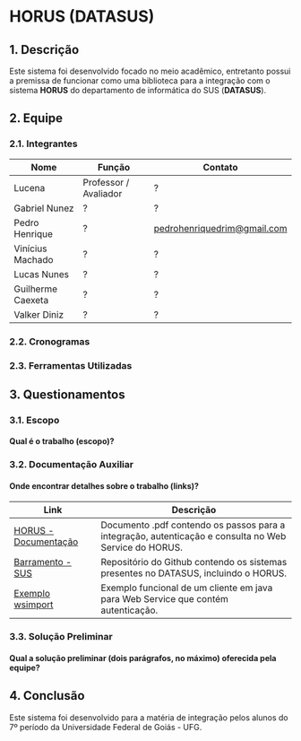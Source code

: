 # **HORUS** (DATASUS)

## 1. Descrição
Este sistema foi desenvolvido focado no meio acadêmico, entretanto possui a premissa de funcionar como uma biblioteca para a integração com o sistema **HORUS** do departamento de informática do SUS (**DATASUS**).

## 2. Equipe

### 2.1. Integrantes
Nome | Função | Contato
-----|--------|--------
Lucena | Professor / Avaliador | ?
Gabriel Nunez | ? | ?
Pedro Henrique | ? | pedrohenriquedrim@gmail.com
Vinícius Machado | ? | ?
Lucas Nunes | ? | ?
Guilherme Caexeta | ? | ?
Valker Diniz | ? | ?


### 2.2. Cronogramas

### 2.3. Ferramentas Utilizadas

## 3. Questionamentos

### 3.1. Escopo
#### Qual é o trabalho (escopo)?

### 3.2. Documentação Auxiliar
#### Onde encontrar detalhes sobre o trabalho (links)?
Link | Descrição
-----|-----------
[HORUS - Documentação](http://datasus.saude.gov.br/images/Interoperabilidade/Especificacao%20Tecnica%20para%20Integracao%20com%20o%20HORUS%20v1.pdf) | Documento .pdf contendo os passos para a integração, autenticação e consulta no Web Service do HORUS.
[Barramento - SUS](https://github.com/kyriosdata/db/wiki/Barramento-SUS) | Repositório do Github contendo os sistemas presentes no DATASUS, incluindo o HORUS.
[Exemplo wsimport](http://stackoverflow.com/questions/4172118/web-service-client-given-wsdl) | Exemplo funcional de um cliente em java para Web Service que contém autenticação.

### 3.3. Solução Preliminar
#### Qual a solução preliminar (dois parágrafos, no máximo) oferecida pela equipe? 

## 4. Conclusão 
Este sistema foi desenvolvido para a matéria de integração pelos alunos do 7º período da Universidade Federal de Goiás - UFG.